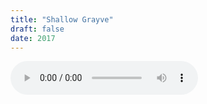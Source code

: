 ```yaml
---
title: "Shallow Grayve"
draft: false
date: 2017
---
```

<audio controls><source src='/Setlers/Setlers - Katana EP - 02 Shallow Grayve.mp3'  type='audio/mpeg'>
</audio>

